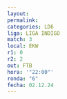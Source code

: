 ```yaml
---
layout: 
permalink: 
categories: LD6
liga: LIGA INDIGO
match: 3
local: EKW
r1: 0
r2: 2
out: FTB
hora: '"22:00"'
ronda: "6"
fecha: 02.12.24
---
```

